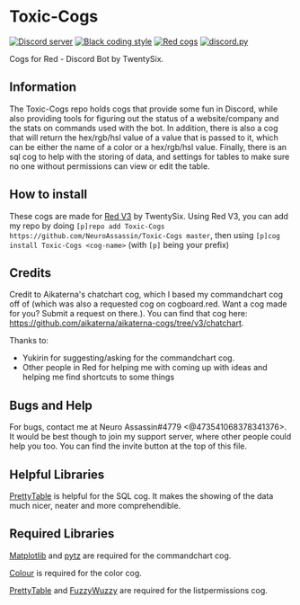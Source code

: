 # Toxic-Cogs
[![Discord server](https://discordapp.com/api/guilds/540613833237069836/embed.png)](https://discord.gg/vQZTdB9)
[![Black coding style](https://img.shields.io/badge/code%20style-black-000000.svg)](https://github.com/ambv/black)
[![Red cogs](https://img.shields.io/badge/Red--DiscordBot-cogs-red.svg)](https://github.com/Cog-Creators/Red-DiscordBot/tree/V3/develop)
[![discord.py](https://img.shields.io/badge/discord-py-blue.svg)](https://github.com/Rapptz/discord.py)

Cogs for Red - Discord Bot by TwentySix.

## Information

The Toxic-Cogs repo holds cogs that provide some fun in Discord, while also providing tools for figuring out the status of a website/company and the stats on commands used with the bot.  In addition, there is also a cog that will return the hex/rgb/hsl value of a value that is passed to it, which can be either the name of a color or a hex/rgb/hsl value.  Finally, there is an sql cog to help with the storing of data, and settings for tables to make sure no one without permissions can view or edit the table.

## How to install

These cogs are made for [Red V3](https://github.com/Cog-Creators/Red-DiscordBot) by TwentySix.  Using Red V3, you can add my repo by doing `[p]repo add Toxic-Cogs https://github.com/NeuroAssassin/Toxic-Cogs master`, then using `[p]cog install Toxic-Cogs <cog-name>` (with `[p]` being your prefix)

## Credits

Credit to Aikaterna's chatchart cog, which I based my commandchart cog off of (which was also a requested cog on cogboard.red.  Want a cog made for you?  Submit a request on there.).  You can find that cog here: https://github.com/aikaterna/aikaterna-cogs/tree/v3/chatchart.

Thanks to:
+ Yukirin for suggesting/asking for the commandchart cog.
+ Other people in Red for helping me with coming up with ideas and helping me find shortcuts to some things

## Bugs and Help
For bugs, contact me at Neuro Assassin#4779 <@473541068378341376>.  It would be best though to join my support server, where other people could help you too.  You can find the invite button at the top of this file.

## Helpful Libraries
[PrettyTable](https://pypi.org/project/PrettyTable/) is helpful for the SQL cog.  It makes the showing of the data much nicer, neater and more comprehendible.

## Required Libraries
[Matplotlib](https://pypi.org/project/matplotlib/) and [pytz](https://pypi.org/project/pytz/) are required for the commandchart cog.

[Colour](https://pypi.org/project/colour/) is required for the color cog.

[PrettyTable](https://pypi.org/project/PrettyTable/) and [FuzzyWuzzy](https://pypi.org/project/fuzzywuzzy/) are required for the listpermissions cog.